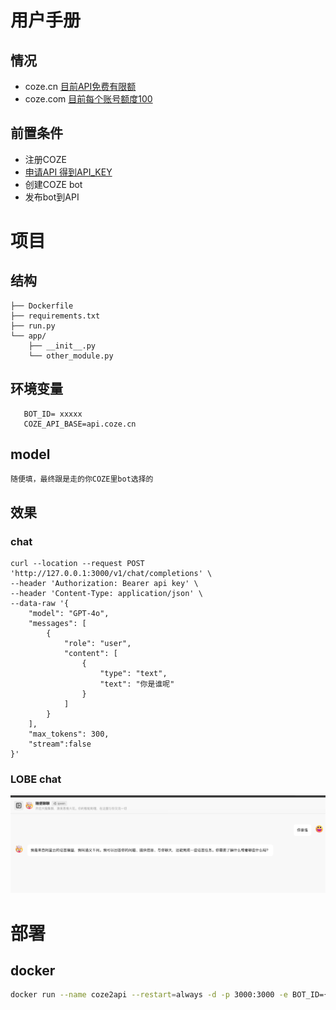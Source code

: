 # 用户手册

## 情况
- coze.cn [目前API免费有限额](https://www.coze.cn/docs/developer_guides/coze_api_overview)
- coze.com [目前每个账号额度100](https://www.coze.com/token)


## 前置条件
- 注册COZE
- [申请API 得到API_KEY ](https://www.coze.cn/open)
- 创建COZE bot
- 发布bot到API

# 项目

## 结构
```textyour_project/
├── Dockerfile
├── requirements.txt
├── run.py
└── app/
    ├── __init__.py
    └── other_module.py
```


## 环境变量
```text
   BOT_ID= xxxxx
   COZE_API_BASE=api.coze.cn
```

## model

```text 
随便填，最终跟是走的你COZE里bot选择的
```

##  效果

### chat

```text
curl --location --request POST 'http://127.0.0.1:3000/v1/chat/completions' \
--header 'Authorization: Bearer api key' \
--header 'Content-Type: application/json' \
--data-raw '{
    "model": "GPT-4o",
    "messages": [
        {
            "role": "user",
            "content": [
                {
                    "type": "text",
                    "text": "你是谁呢"
                }
            ]
        }
    ],
    "max_tokens": 300,
    "stream":false
}'
```

### LOBE chat
![lobechat.png](doc%2Flobechat.png)

# 部署

## docker

```bash
docker run --name coze2api --restart=always -d -p 3000:3000 -e BOT_ID={{bot_id}}  hulu365/coze2api:latest
```
